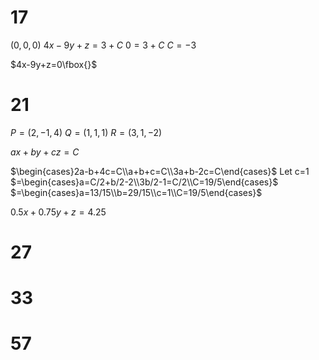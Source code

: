 # 17

$(0,0,0)$
$4x-9y+z=3+C$
$0=3+C$
$C=-3$

$4x-9y+z=0\fbox{}$

# 21

$P=(2,-1,4)$
$Q=(1,1,1)$
$R=(3,1,-2)$

$ax+by+cz=C$

$\begin{cases}2a-b+4c=C\\a+b+c=C\\3a+b-2c=C\end{cases}$
Let c=1
$=\begin{cases}a=C/2+b/2-2\\3b/2-1=C/2\\C=19/5\end{cases}$
$=\begin{cases}a=13/15\\b=29/15\\c=1\\C=19/5\end{cases}$

$0.5x+0.75y+z=4.25$
# 27

# 33

# 57
